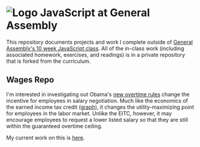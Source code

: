 # ![Logo](https://ga-dash.s3.amazonaws.com/production/assets/logo-9f88ae6c9c3871690e33280fcf557f33.png) JavaScript at General Assembly

This repository documents projects and work I complete outside of [General Assembly's 10 week JavaScript class](https://generalassemb.ly/education/javascript-development). All of the in-class work (including associated homework, exercises, and readings) is in a private repository that is forked from the curriculum.


## Wages Repo
I'm interested in investigating out Obama's [new overtime rules](https://www.dol.gov/whd/overtime/final2016/) change the incentive for employees in salary negotiation. Much like the economics of the earned income tax credit ([graph](http://d2vlcm61l7u1fs.cloudfront.net/media%2F845%2F845d8be7-72e7-41a2-88b9-42f5a9e72576%2FphpJwfZ3l.png)), it changes the utility-maximizing point for employees in the labor market. Unlike the EITC, however, it may encourage employees to request a lower listed salary so that they are still within the guaranteed overtime ceiling.

My current work on this is [here](https://github.com/josephnelson93/js-ga/tree/master/wages).
